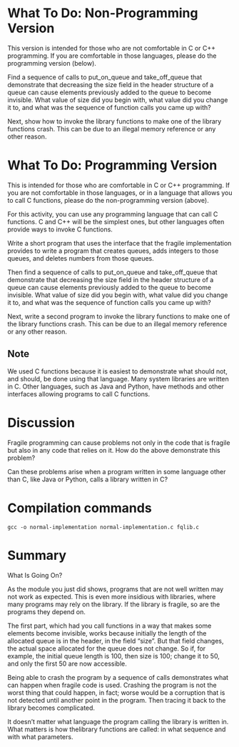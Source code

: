 # What To Do: Non-Programming Version

This version is intended for those who are not comfortable in C or C++ programming. If you are comfortable in those languages, please do the programming version (below).

Find a sequence of calls to put_on_queue and take_off_queue that demonstrate that decreasing the size field in the header structure of a queue can cause elements previously added to the queue to become invisible. What value of size did you begin with, what value did you change it to, and what was the sequence of function calls you came up with?

Next, show how to invoke the library functions to make one of the library functions crash. This can be due to an illegal memory reference or any other reason.

# What To Do: Programming Version

This is intended for those who are comfortable in C or C++ programming. If you are not comfortable in those languages, or in a language that allows you to call C functions, please do the non-programming version (above).

For this activity, you can use any programming language that can call C functions. C and C++ will be the simplest ones, but other languages often provide ways to invoke C functions.

Write a short program that uses the interface that the fragile implementation provides to write a program that creates queues, adds integers to those queues, and deletes numbers from those queues.

Then find a sequence of calls to put_on_queue and take_off_queue that demonstrate that decreasing the size field in the header structure of a queue can cause elements previously added to the queue to become invisible. What value of size did you begin with, what value did you change it to, and what was the sequence of function calls you came up with?

Next, write a second program to invoke the library functions to make one of the library functions crash. This can be due to an illegal memory reference or any other reason.

## Note 

We used C functions because it is easiest to demonstrate what should not, and should, be done using that language. Many system libraries are written in C. Other languages, such as Java and Python, have methods and other interfaces allowing programs to call C functions.

# Discussion

Fragile programming can cause problems not only in the code that is fragile but also in any code that relies on it. How do the above demonstrate this problem?

Can these problems arise when a program written in some language other than C, like Java or Python, calls a library written in C?

# Compilation commands
`gcc -o normal-implementation normal-implementation.c fqlib.c`

# Summary 
What Is Going On?

As the module you just did shows, programs that are not well written may not work as expected. This is even more insidious with libraries, where many programs may rely on the library. If the library is fragile, so are the programs they depend on.

The first part, which had you call functions in a way that makes some elements become invisible, works because initially the length of the allocated queue is in the header, in the field “size”. But that field changes, the actual space allocated for the queue does not change. So if, for example, the initial queue length is 100, then size is 100; change it to 50, and only the first 50 are now accessible.

Being able to crash the program by a sequence of calls demonstrates what can happen when fragile code is used. Crashing the program is not the worst thing that could happen, in fact; worse would be a corruption that is not detected until another point in the program. Then tracing it back to the library becomes complicated.

It doesn’t matter what language the program calling the library is written in. What matters is how thelibrary functions are called: in what sequence and with what parameters.